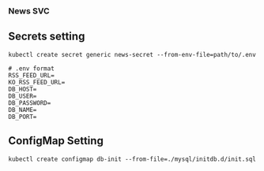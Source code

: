 ### News SVC
## Secrets setting
```
kubectl create secret generic news-secret --from-env-file=path/to/.env
```

```
# .env format
RSS_FEED_URL=
KO_RSS_FEED_URL=
DB_HOST=
DB_USER=
DB_PASSWORD=
DB_NAME=
DB_PORT=
```
## ConfigMap Setting
```
kubectl create configmap db-init --from-file=./mysql/initdb.d/init.sql
```